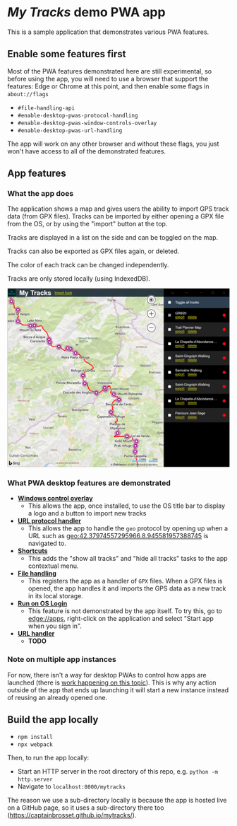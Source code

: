 # *My Tracks* demo PWA app

This is a sample application that demonstrates various PWA features.

## Enable some features first

Most of the PWA features demonstrated here are still experimental, so before using the app, you will need to use a browser that support the features: Edge or Chrome at this point, and then enable some flags in `about://flags`

* `#file-handling-api`
* `#enable-desktop-pwas-protocol-handling`
* `#enable-desktop-pwas-window-controls-overlay`
* `#enable-desktop-pwas-url-handling`

The app will work on any other browser and without these flags, you just won't have access to all of the demonstrated features.

## App features

### What the app does

The application shows a map and gives users the ability to import GPS track data (from GPX files). Tracks can be imported by either opening a GPX file from the OS, or by using the "import" button at the top.

Tracks are displayed in a list on the side and can be toggled on the map.

Tracks can also be exported as GPX files again, or deleted.

The color of each track can be changed independently.

Tracks are only stored locally (using IndexedDB).

![Screenshot of the application](screenshot.png)

### What PWA desktop features are demonstrated

* **[Windows control overlay](https://docs.microsoft.com/en-us/microsoft-edge/progressive-web-apps-chromium/experimental-features/#window-controls-overlay-for-installed-desktop-web-apps)**
  * This allows the app, once installed, to use the OS title bar to display a logo and a button to import new tracks
* **[URL protocol handler](https://docs.microsoft.com/en-us/microsoft-edge/progressive-web-apps-chromium/experimental-features/#uri-protocol-handling)**
  * This allows the app to handle the `geo` protocol by opening up when a URL such as [geo:42.37974557295966,8.945581957388745](geo:42.37974557295966,8.945581957388745) is navigated to.
* **[Shortcuts](https://docs.microsoft.com/en-us/microsoft-edge/progressive-web-apps-chromium/experimental-features/#shortcuts)**
  * This adds the "show all tracks" and "hide all tracks" tasks to the app contextual menu.
* **[File handling](https://docs.microsoft.com/en-us/microsoft-edge/progressive-web-apps-chromium/experimental-features/#file-handling)**
  * This registers the app as a handler of `GPX` files. When a GPX files is opened, the app handles it and imports the GPS data as a new track in its local storage.
* **[Run on OS Login](https://docs.microsoft.com/en-us/microsoft-edge/progressive-web-apps-chromium/experimental-features/#run-on-os-login)**
  * This feature is not demonstrated by the app itself. To try this, go to [edge://apps](edge://apps), right-click on the application and select "Start app when you sign in".
* **[URL handler](https://docs.microsoft.com/en-us/microsoft-edge/progressive-web-apps-chromium/experimental-features/#url-link-handling)**
  * **TODO**

### Note on multiple app instances

For now, there isn't a way for desktop PWAs to control how apps are launched (there is [work happening on this topic](https://github.com/alancutter/manifest-incubations/blob/launch-handler/launch_handler-explainer.md)). This is why any action outside of the app that ends up launching it will start a new instance instead of reusing an already opened one.

## Build the app locally

* `npm install`
* `npx webpack`

Then, to run the app locally:

* Start an HTTP server in the root directory of this repo, e.g. `python -m http.server`
* Navigate to `localhost:8000/mytracks`

The reason we use a sub-directory locally is because the app is hosted live on a GitHub page, so it uses a sub-directory there too (https://captainbrosset.github.io/mytracks/).